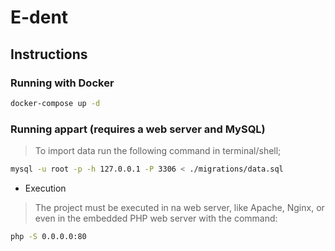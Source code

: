 # E-dent

## Instructions

### Running with Docker

```bash
docker-compose up -d
```

### Running appart (requires a web server and MySQL)

> To import data run the following command in terminal/shell;

```bash
mysql -u root -p -h 127.0.0.1 -P 3306 < ./migrations/data.sql
```

* Execution

> The project must be executed in na web server, like Apache, Nginx, or even in the embedded PHP web server with the command:

```bash
php -S 0.0.0.0:80
```
